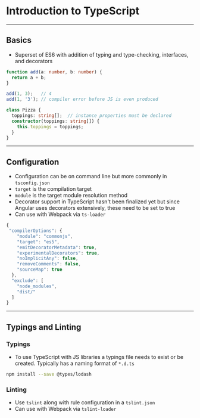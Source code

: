 # Introduction to TypeScript

---

## Basics

- Superset of ES6 with addition of typing and type-checking, interfaces, and decorators

```ts
function add(a: number, b: number) {
  return a + b;
}

add(1, 3);   // 4
add(1, '3'); // compiler error before JS is even produced

class Pizza {
  toppings: string[];  // instance properties must be declared
  constructor(toppings: string[]) {
    this.toppings = toppings;
  }
}
```

---

## Configuration

- Configuration can be on command line but more commonly in `tsconfig.json`
- `target` is the compilation target
- `module` is the target module resolution method
- Decorator support in TypeScript hasn't been finalized yet but since Angular uses decorators extensively, these need to be set to true
- Can use with Webpack via `ts-loader`

```js
{
 "compilerOptions": {
    "module": "commonjs",
    "target": "es5",
    "emitDecoratorMetadata": true,
    "experimentalDecorators": true,
    "noImplicitAny": false,
    "removeComments": false,
    "sourceMap": true
  },
  "exclude": [
    "node_modules",
    "dist/"
  ]
}
```

---

## Typings and Linting

### Typings

- To use TypeScript with JS libraries a typings file needs to exist or be created.  Typically has a naming format of `*.d.ts`

```sh
npm install --save @types/lodash
```

### Linting

- Use `tslint` along with rule configuration in a `tslint.json`
- Can use with Webpack via `tslint-loader`